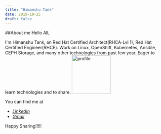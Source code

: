 ```yaml
---
title: "Himanshu Tank"
date: 2019-10-25
draft: false 
---
```


##About me
Hello All,

I'm Himanshu Tank, an Red Hat Certified Architect(RHCA-Lvl 1), Red Hat Certified Engineer(RHCE). Work on Linux, OpenShift, Kubernetes, Ansible, CEPH Storage, and many other technologies from past few year. Eager to learn technologies and to share.
<img src="https://avatars1.githubusercontent.com/u/39885977?s=460&v=4" alt="profile" width="125"/>

You can find me at

 - [*LinkedIn*](https://www.linkedin.com/in/himanshu-tank-8b95417a)
 - [*Gmail*](mailto:himanshutak18@gmail.com)

Happy Sharing!!!!!
